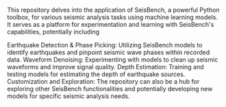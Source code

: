 This repository delves into the application of SeisBench, a powerful Python toolbox, for various seismic analysis tasks using machine learning models. It serves as a platform for experimentation and learning with SeisBench's capabilities, potentially including

Earthquake Detection & Phase Picking: Utilizing SeisBench models to identify earthquakes and pinpoint seismic wave phases within recorded data.
Waveform Denoising: Experimenting with models to clean up seismic waveforms and improve signal quality.
Depth Estimation: Training and testing models for estimating the depth of earthquake sources.
Customization and Exploration: The repository can also be a hub for exploring other SeisBench functionalities and potentially developing new models for specific seismic analysis needs.
